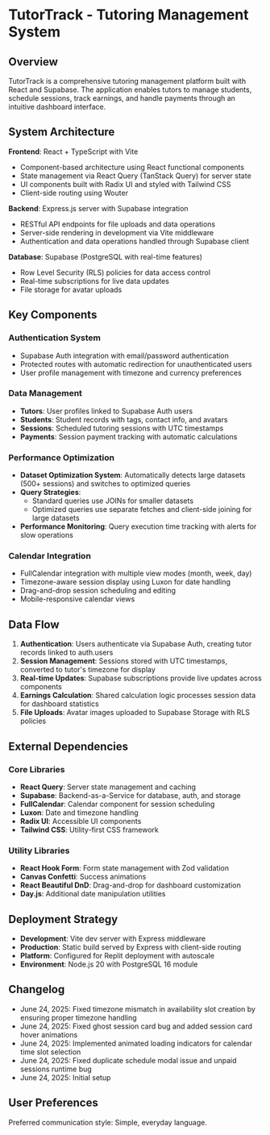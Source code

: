 # TutorTrack - Tutoring Management System

## Overview

TutorTrack is a comprehensive tutoring management platform built with React and Supabase. The application enables tutors to manage students, schedule sessions, track earnings, and handle payments through an intuitive dashboard interface.

## System Architecture

**Frontend**: React + TypeScript with Vite
- Component-based architecture using React functional components
- State management via React Query (TanStack Query) for server state
- UI components built with Radix UI and styled with Tailwind CSS
- Client-side routing using Wouter

**Backend**: Express.js server with Supabase integration
- RESTful API endpoints for file uploads and data operations
- Server-side rendering in development via Vite middleware
- Authentication and data operations handled through Supabase client

**Database**: Supabase (PostgreSQL with real-time features)
- Row Level Security (RLS) policies for data access control
- Real-time subscriptions for live data updates
- File storage for avatar uploads

## Key Components

### Authentication System
- Supabase Auth integration with email/password authentication
- Protected routes with automatic redirection for unauthenticated users
- User profile management with timezone and currency preferences

### Data Management
- **Tutors**: User profiles linked to Supabase Auth users
- **Students**: Student records with tags, contact info, and avatars
- **Sessions**: Scheduled tutoring sessions with UTC timestamps
- **Payments**: Session payment tracking with automatic calculations

### Performance Optimization
- **Dataset Optimization System**: Automatically detects large datasets (500+ sessions) and switches to optimized queries
- **Query Strategies**: 
  - Standard queries use JOINs for smaller datasets
  - Optimized queries use separate fetches and client-side joining for large datasets
- **Performance Monitoring**: Query execution time tracking with alerts for slow operations

### Calendar Integration
- FullCalendar integration with multiple view modes (month, week, day)
- Timezone-aware session display using Luxon for date handling
- Drag-and-drop session scheduling and editing
- Mobile-responsive calendar views

## Data Flow

1. **Authentication**: Users authenticate via Supabase Auth, creating tutor records linked to auth.users
2. **Session Management**: Sessions stored with UTC timestamps, converted to tutor's timezone for display
3. **Real-time Updates**: Supabase subscriptions provide live updates across components
4. **Earnings Calculation**: Shared calculation logic processes session data for dashboard statistics
5. **File Uploads**: Avatar images uploaded to Supabase Storage with RLS policies

## External Dependencies

### Core Libraries
- **React Query**: Server state management and caching
- **Supabase**: Backend-as-a-Service for database, auth, and storage
- **FullCalendar**: Calendar component for session scheduling
- **Luxon**: Date and timezone handling
- **Radix UI**: Accessible UI components
- **Tailwind CSS**: Utility-first CSS framework

### Utility Libraries
- **React Hook Form**: Form state management with Zod validation
- **Canvas Confetti**: Success animations
- **React Beautiful DnD**: Drag-and-drop for dashboard customization
- **Day.js**: Additional date manipulation utilities

## Deployment Strategy

- **Development**: Vite dev server with Express middleware
- **Production**: Static build served by Express with client-side routing
- **Platform**: Configured for Replit deployment with autoscale
- **Environment**: Node.js 20 with PostgreSQL 16 module

## Changelog

- June 24, 2025: Fixed timezone mismatch in availability slot creation by ensuring proper timezone handling
- June 24, 2025: Fixed ghost session card bug and added session card hover animations
- June 24, 2025: Implemented animated loading indicators for calendar time slot selection
- June 24, 2025: Fixed duplicate schedule modal issue and unpaid sessions runtime bug  
- June 24, 2025: Initial setup

## User Preferences

Preferred communication style: Simple, everyday language.